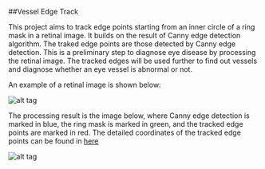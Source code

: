 ##Vessel Edge Track

This project aims to track edge points starting from an inner circle of a ring mask in a retinal image. It builds on the result of Canny edge detection algorithm. The traked edge points are those detected by Canny edge detection. This is a preliminary step to diagnose eye disease by processing the retinal image. The tracked edges will be used further to find out vessels and diagnose whether an eye vessel is abnormal or not. 

An example of a retinal image is shown below:

![alt tag](https://raw2.github.com/niufuren/vessel-edge-track/master/images/image1.png)

The processing result is the image below, where Canny edge detection is marked in blue, the ring mask is marked in green, and the tracked edge points are marked in red. The detailed coordinates of the tracked edge points can be found in [here](https://raw2.github.com/niufuren/vessel-edge-track/master/results/edgePointCoordinate.txt)

![alt tag](https://raw2.github.com/niufuren/vessel-edge-track/master/results/result.jpg)
